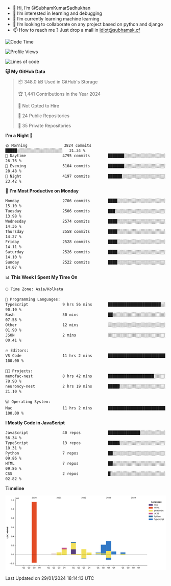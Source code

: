 - 👋 Hi, I’m @SubhamKumarSadhukhan
- 👀 I’m interested in learning and debugging
- 🌱 I’m currently learning machine learning
- 💞️ I’m looking to collaborate on any project based on python and django
- 📫 How to reach me ?
      Just drop a mail in idiot@subhamsk.cf

<!---
SubhamKumarSadhukhan/SubhamKumarSadhukhan is a ✨ special ✨ repository because its `README.md` (this file) appears on your GitHub profile.
You can click the Preview link to take a look at your changes.
--->


<!--START_SECTION:waka-->
![Code Time](http://img.shields.io/badge/Code%20Time-1%2C919%20hrs%2012%20mins-blue)

![Profile Views](http://img.shields.io/badge/Profile%20Views-0-blue)

![Lines of code](https://img.shields.io/badge/From%20Hello%20World%20I%27ve%20Written-2.4%20million%20lines%20of%20code-blue)

**🐱 My GitHub Data** 

> 📦 348.0 kB Used in GitHub's Storage 
 > 
> 🏆 1,441 Contributions in the Year 2024
 > 
> 🚫 Not Opted to Hire
 > 
> 📜 24 Public Repositories 
 > 
> 🔑 35 Private Repositories 
 > 
**I'm a Night 🦉** 

```text
🌞 Morning                3824 commits        █████░░░░░░░░░░░░░░░░░░░░   21.34 % 
🌆 Daytime                4795 commits        ███████░░░░░░░░░░░░░░░░░░   26.76 % 
🌃 Evening                5104 commits        ███████░░░░░░░░░░░░░░░░░░   28.48 % 
🌙 Night                  4197 commits        ██████░░░░░░░░░░░░░░░░░░░   23.42 % 
```
📅 **I'm Most Productive on Monday** 

```text
Monday                   2706 commits        ████░░░░░░░░░░░░░░░░░░░░░   15.10 % 
Tuesday                  2506 commits        ███░░░░░░░░░░░░░░░░░░░░░░   13.98 % 
Wednesday                2574 commits        ████░░░░░░░░░░░░░░░░░░░░░   14.36 % 
Thursday                 2558 commits        ████░░░░░░░░░░░░░░░░░░░░░   14.27 % 
Friday                   2528 commits        ████░░░░░░░░░░░░░░░░░░░░░   14.11 % 
Saturday                 2526 commits        ████░░░░░░░░░░░░░░░░░░░░░   14.10 % 
Sunday                   2522 commits        ████░░░░░░░░░░░░░░░░░░░░░   14.07 % 
```


📊 **This Week I Spent My Time On** 

```text
🕑︎ Time Zone: Asia/Kolkata

💬 Programming Languages: 
TypeScript               9 hrs 56 mins       ███████████████████████░░   90.10 % 
Bash                     50 mins             ██░░░░░░░░░░░░░░░░░░░░░░░   07.58 % 
Other                    12 mins             ░░░░░░░░░░░░░░░░░░░░░░░░░   01.90 % 
JSON                     2 mins              ░░░░░░░░░░░░░░░░░░░░░░░░░   00.41 % 

🔥 Editors: 
VS Code                  11 hrs 2 mins       █████████████████████████   100.00 % 

🐱‍💻 Projects: 
memofac-nest             8 hrs 42 mins       ████████████████████░░░░░   78.90 % 
neuroncy-nest            2 hrs 19 mins       █████░░░░░░░░░░░░░░░░░░░░   21.10 % 

💻 Operating System: 
Mac                      11 hrs 2 mins       █████████████████████████   100.00 % 
```

**I Mostly Code in JavaScript** 

```text
JavaScript               40 repos            ██████████████░░░░░░░░░░░   56.34 % 
TypeScript               13 repos            █████░░░░░░░░░░░░░░░░░░░░   18.31 % 
Python                   7 repos             ██░░░░░░░░░░░░░░░░░░░░░░░   09.86 % 
HTML                     7 repos             ██░░░░░░░░░░░░░░░░░░░░░░░   09.86 % 
CSS                      2 repos             █░░░░░░░░░░░░░░░░░░░░░░░░   02.82 % 
```



**Timeline**

![Lines of Code chart](https://raw.githubusercontent.com/SubhamKumarSadhukhan/SubhamKumarSadhukhan/main/assets/bar_graph.png)


 Last Updated on 29/01/2024 18:14:13 UTC
<!--END_SECTION:waka-->
